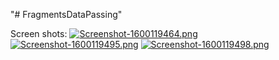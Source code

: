 "# FragmentsDataPassing" 


Screen shots:
[![Screenshot-1600119464.png](https://i.postimg.cc/Rhm4Z62F/Screenshot-1600119464.png)](https://postimg.cc/jwMG85x0)
[![Screenshot-1600119495.png](https://i.postimg.cc/XNKnDLyy/Screenshot-1600119495.png)](https://postimg.cc/s1XFMpmV)
[![Screenshot-1600119498.png](https://i.postimg.cc/J7QWQh9N/Screenshot-1600119498.png)](https://postimg.cc/fkkFzMWy)
